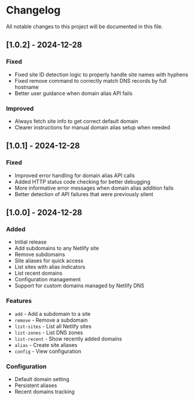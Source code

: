 # Changelog

All notable changes to this project will be documented in this file.

## [1.0.2] - 2024-12-28

### Fixed
- Fixed site ID detection logic to properly handle site names with hyphens
- Fixed remove command to correctly match DNS records by full hostname
- Better user guidance when domain alias API fails

### Improved
- Always fetch site info to get correct default domain
- Clearer instructions for manual domain alias setup when needed

## [1.0.1] - 2024-12-28

### Fixed
- Improved error handling for domain alias API calls
- Added HTTP status code checking for better debugging
- More informative error messages when domain alias addition fails
- Better detection of API failures that were previously silent

## [1.0.0] - 2024-12-28

### Added
- Initial release
- Add subdomains to any Netlify site
- Remove subdomains
- Site aliases for quick access
- List sites with alias indicators
- List recent domains
- Configuration management
- Support for custom domains managed by Netlify DNS

### Features
- `add` - Add a subdomain to a site
- `remove` - Remove a subdomain
- `list-sites` - List all Netlify sites
- `list-zones` - List DNS zones
- `list-recent` - Show recently added domains
- `alias` - Create site aliases
- `config` - View configuration

### Configuration
- Default domain setting
- Persistent aliases
- Recent domains tracking